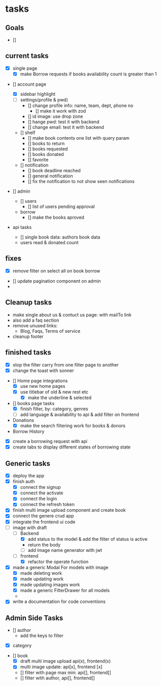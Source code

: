 
# tasks

## Goals

- []

## current tasks

- [x] single page
  - [x] make Borrow requests if books availability count is greater than 1
- [] account page
  - [x] sidebar highlight
  - [ ] settings(profile & pwd)
    - [] change profile info: name, team, dept, phone no
      - [] make it work with zod
    - [] id image: use drop zone
    - [] hange pwd: test it with backend
    - [] change email: test it with backend
  - [] shelf
    - [] make book contents one list with query param
    - [] books to return
    - [] books requested
    - [] books donated
    - [] favorite
  - [] notification
    - [] book deadline reached
    - [] general notification
    - [] fix the notification to not show seen notifications

- [] admin 
  - [] users
    - [] list of users pending approval
  - borrow
    - [] make the books aproved
- api tasks
  - [] single book data: authors book data
  - users read & donated count

## fixes

- [x] remove filter on select all on book borrow
- [] update pagination component on admin
-

## Cleanup tasks

- make single about us & contuct us page: with mailTo link
- also add a faq section
- remove unused links:
  - Blog, Faqs, Terms of service
- cleanup footer

## finished tasks

- [x] stop the filter carry from one filter page to another
- [x] change the toast with sonner
- [] Home page integrations
  - [x] use new home pages
  - [x] use titlebar of old & new rest etc
    - [x] make the underline & selected
- [] books page tasks
  - [x] finish filter, by: category, genres
  - [ ] add language & availability to api & add filter on frontend
- Donations
  - [x] make the search filtering work for books & donors
- Borrow History
- [x] create a borrowing request with api
- [x] create tabs to display different states of borrowing state

## Generic tasks

- [x] deploy the app
- [x] finish auth
  - [x] connect the signup
  - [x] connect the activate
  - [x] connect the login
  - [x] connect the refresh token
- [x] finish multi image upload component and create book
- [x] connect the genere crud app
- [x] integrate the frontend ui code
- [ ] image with draft
  - [ ] Backend
    - [x] add status to the model & add the filter of status is active
    - return the body
    - [ ] add image name generator with jwt
  - [ ] frontend
    - [x] refactor the operate function
- [x] made a generic Modal For models with image
  - [x] made deleting work
  - [x] made updating work
  - [x] made updating images work
  - [x] made a generic FilterDrawer for all models
  -
- [x] write a documentation for code conventions

## Admin Side Tasks

- [] author
  - add the keys to filter
- [x] category
- [] book
  - [x] draft multi image upload api(x), frontend(x)
  - [x] multi image update:   api[x], frontend [x]
  - [] filter with page max min: api[], frontend[]
  - [] filter with author, api[], frontend[]
